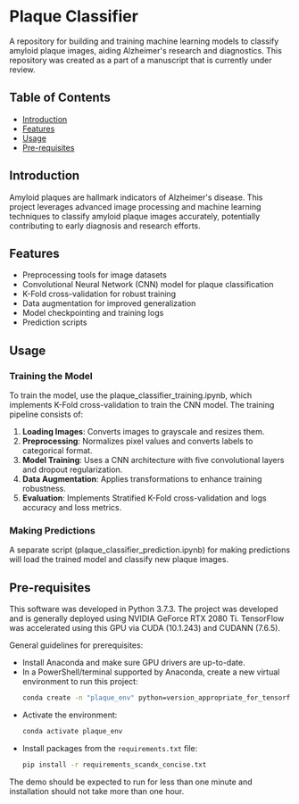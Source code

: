 # Plaque Classifier

A repository for building and training machine learning models to classify amyloid plaque images, aiding Alzheimer's research and diagnostics. This repository was created as a part of a manuscript that is currently under review.

## Table of Contents
- [Introduction](#introduction)
- [Features](#features)
- [Usage](#usage)
- [Pre-requisites](#pre-requisites)

## Introduction
Amyloid plaques are hallmark indicators of Alzheimer's disease. This project leverages advanced image processing and machine learning techniques to classify amyloid plaque images accurately, potentially contributing to early diagnosis and research efforts.

## Features
- Preprocessing tools for image datasets
- Convolutional Neural Network (CNN) model for plaque classification
- K-Fold cross-validation for robust training
- Data augmentation for improved generalization
- Model checkpointing and training logs
- Prediction scripts

## Usage
### Training the Model
To train the model, use the plaque_classifier_training.ipynb, which implements K-Fold cross-validation to train the CNN model. The training pipeline consists of:
1. **Loading Images**: Converts images to grayscale and resizes them.
2. **Preprocessing**: Normalizes pixel values and converts labels to categorical format.
3. **Model Training**: Uses a CNN architecture with five convolutional layers and dropout regularization.
4. **Data Augmentation**: Applies transformations to enhance training robustness.
5. **Evaluation**: Implements Stratified K-Fold cross-validation and logs accuracy and loss metrics. 

### Making Predictions
A separate script (plaque_classifier_prediction.ipynb) for making predictions will load the trained model and classify new plaque images.

## Pre-requisites
This software was developed in Python 3.7.3. The project was developed and is generally deployed using NVIDIA GeForce RTX 2080 Ti. TensorFlow was accelerated using this GPU via CUDA (10.1.243) and CUDANN (7.6.5).

General guidelines for prerequisites:
- Install Anaconda and make sure GPU drivers are up-to-date.
- In a PowerShell/terminal supported by Anaconda, create a new virtual environment to run this project:
  ```sh
  conda create -n "plaque_env" python=version_appropriate_for_tensorflow_and_gpu ipython
  ```
- Activate the environment:
  ```sh
  conda activate plaque_env
  ```
- Install packages from the `requirements.txt` file:
  ```sh
  pip install -r requirements_scandx_concise.txt
  ```

The demo should be expected to run for less than one minute and installation should not take more than one hour.
